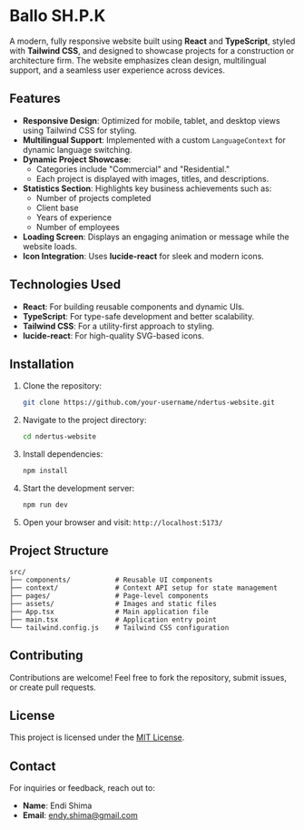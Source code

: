 # Ballo SH.P.K

A modern, fully responsive website built using **React** and **TypeScript**, styled with **Tailwind CSS**, and designed to showcase projects for a construction or architecture firm. The website emphasizes clean design, multilingual support, and a seamless user experience across devices.

## Features

- **Responsive Design**: Optimized for mobile, tablet, and desktop views using Tailwind CSS for styling.
- **Multilingual Support**: Implemented with a custom `LanguageContext` for dynamic language switching.
- **Dynamic Project Showcase**:
  - Categories include "Commercial" and "Residential."
  - Each project is displayed with images, titles, and descriptions.
- **Statistics Section**: Highlights key business achievements such as:
  - Number of projects completed
  - Client base
  - Years of experience
  - Number of employees
- **Loading Screen**: Displays an engaging animation or message while the website loads.
- **Icon Integration**: Uses **lucide-react** for sleek and modern icons.

## Technologies Used

- **React**: For building reusable components and dynamic UIs.
- **TypeScript**: For type-safe development and better scalability.
- **Tailwind CSS**: For a utility-first approach to styling.
- **lucide-react**: For high-quality SVG-based icons.

## Installation

1. Clone the repository:
   ```bash
   git clone https://github.com/your-username/ndertus-website.git
   ```
2. Navigate to the project directory:
   ```bash
   cd ndertus-website
   ```
3. Install dependencies:
   ```bash
   npm install
   ```
4. Start the development server:
   ```bash
   npm run dev
   ```
5. Open your browser and visit: `http://localhost:5173/`

## Project Structure

```
src/
├── components/           # Reusable UI components
├── context/              # Context API setup for state management
├── pages/                # Page-level components
├── assets/               # Images and static files
├── App.tsx               # Main application file
├── main.tsx              # Application entry point
└── tailwind.config.js    # Tailwind CSS configuration
```

## Contributing

Contributions are welcome! Feel free to fork the repository, submit issues, or create pull requests.

## License

This project is licensed under the [MIT License](LICENSE).

## Contact

For inquiries or feedback, reach out to:
- **Name**: Endi Shima
- **Email**: endy.shima@gmail.com

